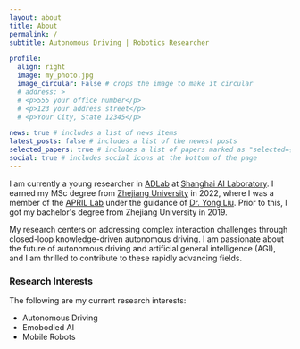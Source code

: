 ```yaml
---
layout: about
title: About
permalink: /
subtitle: Autonomous Driving | Robotics Researcher

profile:
  align: right
  image: my_photo.jpg
  image_circular: False # crops the image to make it circular
  # address: >
  # <p>555 your office number</p>
  # <p>123 your address street</p>
  # <p>Your City, State 12345</p>

news: true # includes a list of news items
latest_posts: false # includes a list of the newest posts
selected_papers: true # includes a list of papers marked as "selected={true}"
social: true # includes social icons at the bottom of the page
---
```


 I am currently a young researcher in  <a href="https://pjlab-adg.github.io/">ADLab</a> at <a href="https://www.shlab.org.cn/">Shanghai AI Laboratory</a>. I earned my MSc degree from [Zhejiang University](https://www.zju.edu.cn/english/) in 2022, where I was a member of the [APRIL Lab](https://april.zju.edu.cn/) under the guidance of [Dr. Yong Liu](https://person.zju.edu.cn/yongliu). Prior to this, I got my bachelor's degree from Zhejiang University in 2019.

My research centers on addressing complex interaction challenges through closed-loop knowledge-driven autonomous driving. I am passionate about the future of autonomous driving and artificial general intelligence (AGI), and I am thrilled to contribute to these rapidly advancing fields.

### Research Interests
The following are my current research interests:
<!-- See also [list of publications](/publications). -->
- Autonomous Driving
- Emobodied AI
- Mobile Robots
